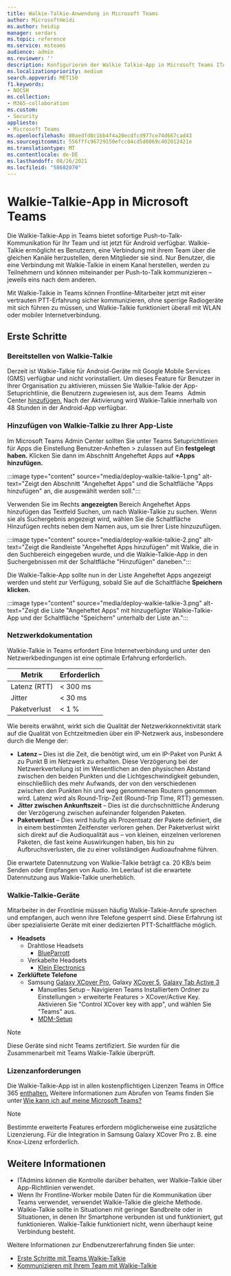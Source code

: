 ```yaml
---
title: Walkie-Talkie-Anwendung in Microsoft Teams
author: MicrosoftHeidi
ms.author: heidip
manager: serdars
ms.topic: reference
ms.service: msteams
audience: admin
ms.reviewer: ''
description: Konfigurieren der Walkie Talkie-App in Microsoft Teams ITAdmin.
ms.localizationpriority: medium
search.appverid: MET150
f1.keywords:
- NOCSH
ms.collection:
- M365-collaboration
ms.custom:
- Security
appliesto:
- Microsoft Teams
ms.openlocfilehash: 80aedfd0c1bb4f4a20ecdfcd977ce74d667cad43
ms.sourcegitcommit: 556fffc96729150efcc04cd5d6069c402012421e
ms.translationtype: MT
ms.contentlocale: de-DE
ms.lasthandoff: 08/26/2021
ms.locfileid: "58602070"
---
```

# <a name="walkie-talkie-app-in-microsoft-teams"></a>Walkie-Talkie-App in Microsoft Teams

Die Walkie-Talkie-App in Teams bietet sofortige Push-to-Talk-Kommunikation für Ihr Team und ist jetzt für Android verfügbar. Walkie-Talkie ermöglicht es Benutzern, eine Verbindung mit ihrem Team über die gleichen Kanäle herzustellen, deren Mitglieder sie sind. Nur Benutzer, die eine Verbindung mit Walkie-Talkie in einem Kanal herstellen, werden zu Teilnehmern und können miteinander per Push-to-Talk kommunizieren – jeweils eins nach dem anderen.

Mit Walkie-Talkie in Teams können Frontline-Mitarbeiter jetzt mit einer vertrauten PTT-Erfahrung sicher kommunizieren, ohne sperrige Radiogeräte mit sich führen zu müssen, und Walkie-Talkie funktioniert überall mit WLAN oder mobiler Internetverbindung.

## <a name="getting-started"></a>Erste Schritte

### <a name="deploying-walkie-talkie"></a>Bereitstellen von Walkie-Talkie

Derzeit ist Walkie-Talkie für Android-Geräte mit Google Mobile Services (GMS) verfügbar und nicht vorinstalliert. Um dieses Feature für Benutzer in Ihrer Organisation zu aktivieren, [](teams-app-setup-policies.md)müssen Sie Walkie-Talkie der App-Setuprichtlinie, die Benutzern zugewiesen ist, aus dem Teams   Admin Center [hinzufügen.](https://admin.teams.microsoft.com/) Nach der Aktivierung wird Walkie-Talkie innerhalb von 48 Stunden in der Android-App verfügbar.

### <a name="adding-walkie-talkie-to-your-app-list"></a>Hinzufügen von Walkie-Talkie zu Ihrer App-Liste

Im Microsoft Teams Admin Center sollten Sie unter Teams Setuprichtlinien für Apps die Einstellung Benutzer-Anheften  >  zulassen auf Ein **festgelegt haben.**  Klicken Sie dann im Abschnitt Angeheftet Apps auf **+Apps hinzufügen.**

:::image type="content" source="media/deploy-walkie-talkie-1.png" alt-text="Zeigt den Abschnitt "Angeheftet Apps" und die Schaltfläche "Apps hinzufügen" an, die ausgewählt werden soll.":::

Verwenden Sie im Rechts **angezeigten** Bereich Angeheftet  Apps hinzufügen das Textfeld Suchen, um nach Walkie-Talkie zu suchen. Wenn sie als Suchergebnis angezeigt  wird, wählen Sie die Schaltfläche Hinzufügen rechts neben dem Namen aus, um sie Ihrer Liste hinzuzufügen.

:::image type="content" source="media/deploy-walkie-talkie-2.png" alt-text="Zeigt die Randleiste "Angeheftet Apps hinzufügen" mit Walkie, die in den Suchbereich eingegeben wurde, und die Walkie-Talkie-App in den Suchergebnissen mit der Schaltfläche "Hinzufügen" daneben.":::

Die Walkie-Talkie-App sollte nun in der Liste Angeheftet Apps angezeigt werden und steht zur Verfügung, sobald Sie auf die Schaltfläche **Speichern klicken.**

:::image type="content" source="media/deploy-walkie-talkie-3.png" alt-text="Zeigt die Liste "Angeheftet Apps" mit hinzugefügter Walkie-Talkie-App und der Schaltfläche "Speichern" unterhalb der Liste an.":::

### <a name="network-documentation"></a>Netzwerkdokumentation

Walkie-Talkie in Teams erfordert Eine Internetverbindung und unter den Netzwerkbedingungen ist eine optimale Erfahrung erforderlich.

|Metrik | Erforderlich |
|---|---|
|Latenz (RTT) | < 300 ms |
|Jitter |< 30 ms |
|Paketverlust |< 1 % |

Wie bereits erwähnt, wirkt sich die Qualität der Netzwerkkonnektivität stark auf die Qualität von Echtzeitmedien über ein IP-Netzwerk aus, insbesondere durch die Menge der:

- **Latenz –** Dies ist die Zeit, die benötigt wird, um ein IP-Paket von Punkt A zu Punkt B im Netzwerk zu erhalten. Diese Verzögerung bei der Netzwerkverteilung ist im Wesentlichen an den physischen Abstand zwischen den beiden Punkten und die Lichtgeschwindigkeit gebunden, einschließlich des mehr Aufwands, der von den verschiedenen zwischen den Punkten hin und weg genommenen Routern genommen wird. Latenz wird als Round-Trip-Zeit (Round-Trip Time, RTT) gemessen.
- **Jitter zwischen Ankunftszeit** – Dies ist die durchschnittliche Änderung der Verzögerung zwischen aufeinander folgenden Paketen.
- **Paketverlust** – Dies wird häufig als Prozentsatz der Pakete definiert, die in einem bestimmten Zeitfenster verloren gehen. Der Paketverlust wirkt sich direkt auf die Audioqualität aus – von kleinen, einzelnen verlorenen Paketen, die fast keine Auswirkungen haben, bis hin zu Aufbruchsverlusten, die zu einer vollständigen Audioaufnahme führen.

Die erwartete Datennutzung von Walkie-Talkie beträgt ca. 20 KB/s beim Senden oder Empfangen von Audio. Im Leerlauf ist die erwartete Datennutzung aus Walkie-Talkie unerheblich.

### <a name="walkie-talkie-devices"></a>Walkie-Talkie-Geräte

Mitarbeiter in der Frontlinie müssen häufig Walkie-Talkie-Anrufe sprechen und empfangen, auch wenn ihre Telefone gesperrt sind. Diese Erfahrung ist über spezialisierte Geräte mit einer dedizierten PTT-Schaltfläche möglich.

- **Headsets**
  - Drahtlose Headsets 
    - [BlueParrott](https://www.blueparrott.com/microsoft-teams-walkie-talkie)
  - Verkabelte Headsets 
    - [Klein Electronics](https://www.kleinelectronics.com/poc-accessories/mtwt/)
- **Zerklüftete Telefone**
  - Samsung [Galaxy XCover Pro](https://www.samsung.com/us/business/products/mobile/phones/galaxy-xcover-pro/), Galaxy [XCover 5,](https://www.samsung.com/de/smartphones/others/galaxy-xcover-5-black-64gb-sm-g525fzkdeeb/buy) [Galaxy Tab Active 3](https://www.samsung.com/us/business/tablets/galaxy-tab-active/buy/)
    -  Manuelles Setup – Navigieren Teams Installiertem Ordner zu Einstellungen > erweiterte Features > XCover/Active Key. Aktivieren Sie "Control XCover key with app", und wählen Sie "Teams" aus.
    -  [MDM-Setup](https://docs.samsungknox.com/admin/knox-service-plugin/intune-teams.htm)

> [!NOTE]
> Diese Geräte sind nicht Teams zertifiziert. Sie wurden für die Zusammenarbeit mit Teams Walkie-Talkie überprüft.

### <a name="license-requirements"></a>Lizenzanforderungen

Die Walkie-Talkie-App ist in allen kostenpflichtigen Lizenzen Teams in Office 365 [enthalten.](/office365/servicedescriptions/teams-service-description) Weitere Informationen zum Abrufen von Teams finden Sie unter [Wie kann ich auf meine Microsoft Teams?](https://support.office.com/article/fc7f1634-abd3-4f26-a597-9df16e4ca65b)

> [!NOTE]
> Bestimmte erweiterte Features erfordern möglicherweise eine zusätzliche Lizenzierung. Für die Integration in Samsung Galaxy XCover Pro z. B. eine Knox-Lizenz erforderlich.

## <a name="further-information"></a>Weitere Informationen

- ITAdmins können die Kontrolle darüber behalten, wer Walkie-Talkie über App-Richtlinien verwendet.
- Wenn Ihr Frontline-Worker mobile Daten für die Kommunikation über Teams verwendet, verwendet Walkie-Talkie die gleiche Methode.
- Walkie-Talkie sollte in Situationen mit geringer Bandbreite oder in Situationen, in denen Ihr Smartphone verbunden ist und funktioniert, gut funktionieren. Walkie-Talkie funktioniert nicht, wenn überhaupt keine Verbindung besteht.

Weitere Informationen zur Endbenutzererfahrung finden Sie unter:

- [Erste Schritte mit Teams Walkie-Talkie](https://support.microsoft.com/office/get-started-with-teams-walkie-talkie-25bdc3d5-bbb2-41b7-89bf-650fae0c8e0c)
- [Kommunizieren mit Ihrem Team mit Walkie-Talkie](https://support.microsoft.com/office/communicate-with-your-team-in-walkie-talkie-e4342550-5516-4451-b9ec-93166b60f8a4)
